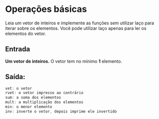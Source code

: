 # Operações básicas
Leia um vetor de inteiros e implemente as funções sem utilizar laço para iterar sobre os elementos. Você pode utilizar laço apenas para ler os elementos do vetor.

## Entrada
**Um vetor de inteiros.** O vetor tem no mínimo **1** elemento.

## Saída:
```c++
vet: o vetor
rvet: o vetor impresso ao contrário
sum: a soma dos elementos
mult: a multiplicação dos elementos
min: o menor elemento
inv: inverte o vetor, depois imprime ele invertido
```